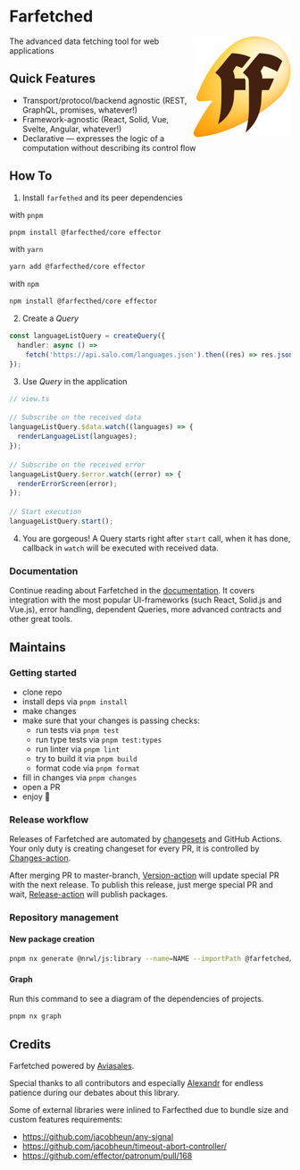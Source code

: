 # Farfetched

<img align="right" width="174" height="180" title="Farfetched logotype"
     src="./docs/assets/Farfetched.svg">

The advanced data fetching tool for web applications

## Quick Features

- Transport/protocol/backend agnostic (REST, GraphQL, promises, whatever!)
- Framework-agnostic (React, Solid, Vue, Svelte, Angular, whatever!)
- Declarative — expresses the logic of a computation without describing its control flow

## How To

1. Install `farfethed` and its peer dependencies

with `pnpm`

```sh
pnpm install @farfecthed/core effector
```

with `yarn`

```sh
yarn add @farfecthed/core effector
```

with `npm`

```sh
npm install @farfecthed/core effector
```

2. Create a _Query_

```ts
const languageListQuery = createQuery({
  handler: async () =>
    fetch('https://api.salo.com/languages.json').then((res) => res.json()),
});
```

3. Use _Query_ in the application

```ts
// view.ts

// Subscribe on the received data
languageListQuery.$data.watch((languages) => {
  renderLanguageList(languages);
});

// Subscribe on the received error
languageListQuery.$error.watch((error) => {
  renderErrorScreen(error);
});

// Start execution
languageListQuery.start();
```

4. You are gorgeous! A Query starts right after `start` call, when it has done, callback in `watch` will be executed with received data.

### Documentation

Continue reading about Farfetched in the [documentation](./docs/README.md). It covers integration with the most popular UI-frameworks (such React, Solid.js and Vue.js), error handling, dependent Queries, more advanced contracts and other great tools.

## Maintains

### Getting started

- clone repo
- install deps via `pnpm install`
- make changes
- make sure that your changes is passing checks:
  - run tests via `pnpm test`
  - run type tests via `pnpm test:types`
  - run linter via `pnpm lint`
  - try to build it via `pnpm build`
  - format code via `pnpm format`
- fill in changes via `pnpm changes`
- open a PR
- enjoy 🎉

### Release workflow

Releases of Farfetched are automated by [changesets](https://github.com/changesets/changesets) and GitHub Actions. Your only duty is creating changeset for every PR, it is controlled by [Changes-action](./.github/workflows/changes.yml).

After merging PR to master-branch, [Version-action](./.github/workflows/version.yml) will update special PR with the next release. To publish this release, just merge special PR and wait, [Release-action](./.github/workflows/release.yml) will publish packages.

### Repository management

#### New package creation

```sh
pnpm nx generate @nrwl/js:library --name=NAME --importPath @farfetched/NAME
```

#### Graph

Run this command to see a diagram of the dependencies of projects.

```sh
pnpm nx graph
```

## Credits

Farfetched powered by [Aviasales](https://aviasales.com).

Special thanks to all contributors and especially [Alexandr](https://github.com/AlexandrHoroshih) for endless patience during our debates about this library.

Some of external libraries were inlined to Farfecthed due to bundle size and custom features requirements:

- https://github.com/jacobheun/any-signal
- https://github.com/jacobheun/timeout-abort-controller/
- https://github.com/effector/patronum/pull/168
